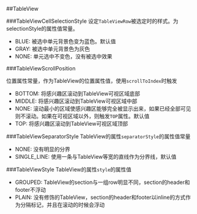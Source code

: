 ##TableView

###TableViewCellSelectionStyle
设定`TableViewRow`被选定时的样式。为selectionStyle的属性值常量。

* BLUE: 被选中单元背景色变为蓝色。默认值
* GRAY: 被选中单元背景色为灰色
* NONE: 单元选中不变色，没有被选中效果

###TableViewScrollPosition

位置属性常量，作为TableView的位置属性值，使用`scrollToIndex`时触发

* BOTTOM: 将感兴趣区滚动到TableView可视区域底部
* MIDDLE: 将感兴趣区滚动到TableView可视区域中部
* NONE: 滚动最小的区域使感兴趣区能够完全被显示出来，如果已经全部可见则不滚动。如果在可视区域以外，则触发`TOP`属性。默认值
* TOP: 将感兴趣区滚动到TableView可视区域顶部

###TableViewSeparatorStyle
TableView的属性`separatorStyle`的属性值常量
* NONE: 没有明显的分界
* SINGLE_LINE: 使用一条与TableView等宽的直线作为分界线，默认值

###TableViewStyle
TableView的属性`style`的属性值

* GROUPED: TableView的section与一组row明显不同，section的header和footer不浮动
* PLAIN: 没有修饰的TableView，section的header和footer以inline的方式作为分隔标记，并且在滚动的时候会浮动

